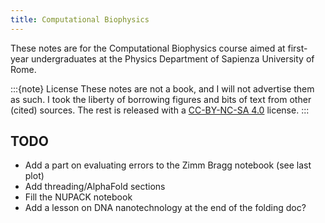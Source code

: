 ```yaml
---
title: Computational Biophysics
---
```


These notes are for the Computational Biophysics course aimed at first-year undergraduates at the Physics Department of Sapienza University of Rome.

:::{note} License
These notes are not a book, and I will not advertise them as such. I took the liberty of borrowing figures and bits of text from other (cited) sources. The rest is released with a [CC-BY-NC-SA 4.0](https://creativecommons.org/licenses/by-nc-sa/4.0/) license.
:::

## TODO

* Add a part on evaluating errors to the Zimm Bragg notebook (see last plot)
* Add threading/AlphaFold sections
* Fill the NUPACK notebook
* Add a lesson on DNA nanotechnology at the end of the folding doc?
